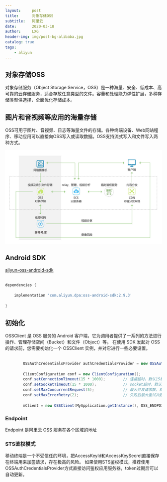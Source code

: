 ```yaml
---
layout:     post
title:      对象存储OSS
subtitle:   阿里云
date:       2020-03-18
author:     LXG
header-img: img/post-bg-alibaba.jpg
catalog: true
tags:
    - aliyun
---
```


## 对象存储OSS

对象存储服务（Object Storage Service，OSS）是一种海量、安全、低成本、高可靠的云存储服务，适合存放任意类型的文件。容量和处理能力弹性扩展，多种存储类型供选择，全面优化存储成本。

## 图片和音视频等应用的海量存储

OSS可用于图片、音视频、日志等海量文件的存储。各种终端设备、Web网站程序、移动应用可以直接向OSS写入或读取数据。OSS支持流式写入和文件写入两种方式。

![object_oss](/images/aliyun/object_oss.png)

## Android SDK

[aliyun-oss-android-sdk](https://github.com/aliyun/aliyun-oss-android-sdk?spm=a2c4g.11186623.2.10.a5704de3NkjZfU)

```gradle

dependencies {

    implementation 'com.aliyun.dpa:oss-android-sdk:2.9.3'

}

```

## 初始化

OSSClient 是 OSS 服务的 Android 客户端，它为调用者提供了一系列的方法进行操作、管理存储空间（Bucket）和文件（Object）等。
在使用 SDK 发起对 OSS 的请求前，您需要初始化一个 OSSClient 实例，并对它进行一些必要设置。

```java

        OSSAuthCredentialsProvider authCredentialsProvider = new OSSAuthCredentialsProvider(STS_INFO_URL);

        ClientConfiguration conf = new ClientConfiguration();
        conf.setConnectionTimeout(15 * 1000);        // 连接超时，默认15秒。
        conf.setSocketTimeout(15 * 1000);            // socket超时，默认15秒。
        conf.setMaxConcurrentRequest(5);             // 最大并发请求数，默认5个。
        conf.setMaxErrorRetry(2);                    // 失败后最大重试次数，默认2次。

        mClient = new OSSClient(MyApplication.getInstance(), OSS_ENDPOINT, authCredentialsProvider, conf);

```

### Endpoint

Endpoint 是阿里云 OSS 服务在各个区域的地址

### STS鉴权模式

移动终端是一个不受信任的环境，把AccessKeyId和AccessKeySecret直接保存在终端用来加签请求，存在极高的风险。
如果使用STS鉴权模式，推荐使用OSSAuthCredentialsProvider方式直接访问鉴权应用服务器，token过期后可以自动更新。








